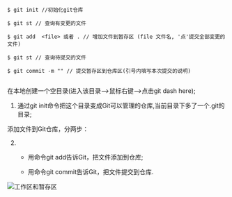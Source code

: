 ```
$ git init //初始化git仓库

$ git st // 查询有变更的文件

$ git add  <file> 或者 . // 增加文件到暂存区 (file 文件名, '点'提交全部变更的文件)

$ git st // 查询待提交的文件

$ git commit -m "" // 提交暂存区到仓库区(引号内填写本次提交的说明)
 
```
在本地创建一个空目录(进入该目录-->鼠标右键-->点击git dash here);

1. 通过git init命令把这个目录变成Git可以管理的仓库,当前目录下多了一个.git的目录;

添加文件到Git仓库，分两步：

2. - 用命令git add告诉Git，把文件添加到仓库;

   - 用命令git commit告诉Git，把文件提交到仓库.

![工作区和暂存区](https://cdn.liaoxuefeng.com/cdn/files/attachments/001384907702917346729e9afbf4127b6dfbae9207af016000/0)
   

